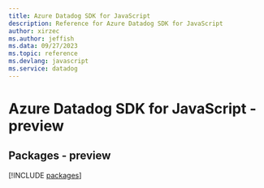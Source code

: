 ```yaml
---
title: Azure Datadog SDK for JavaScript
description: Reference for Azure Datadog SDK for JavaScript
author: xirzec
ms.author: jeffish
ms.data: 09/27/2023
ms.topic: reference
ms.devlang: javascript
ms.service: datadog
---
```

# Azure Datadog SDK for JavaScript - preview
## Packages - preview
[!INCLUDE [packages](datadog-index.md)]